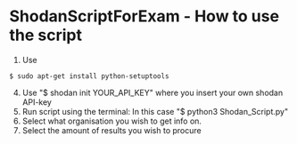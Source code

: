 # ShodanScriptForExam - How to use the script
1. Use 
```console
$ sudo apt-get install python-setuptools
```
4. Use "$ shodan init YOUR_API_KEY" where you insert your own shodan API-key
5. Run script using the terminal: In this case "$ python3 Shodan_Script.py"
6. Select what organisation you wish to get info on.
7. Select the amount of results you wish to procure

